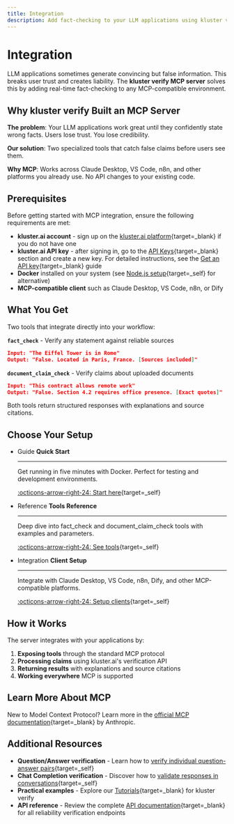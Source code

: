 ```yaml
---
title: Integration
description: Add fact-checking to your LLM applications using kluster verify's MCP server with automated claim verification and document validation tools.
---
```


# Integration

LLM applications sometimes generate convincing but false information. This breaks user trust and creates liability. The **kluster verify MCP server** solves this by adding real-time fact-checking to any MCP-compatible environment.

## Why kluster verify Built an MCP Server

**The problem**: Your LLM applications work great until they confidently state wrong facts. Users lose trust. You lose credibility.

**Our solution**: Two specialized tools that catch false claims before users see them.

**Why MCP**: Works across Claude Desktop, VS Code, n8n, and other platforms you already use. No API changes to your existing code.

## Prerequisites

Before getting started with MCP integration, ensure the following requirements are met:

- **kluster.ai account** - sign up on the [kluster.ai platform](https://platform.kluster.ai/signup){target=_blank} if you do not have one
- **kluster.ai API key** - after signing in, go to the [API Keys](https://platform.kluster.ai/apikeys){target=_blank} section and create a new key. For detailed instructions, see the [Get an API key](https://docs.kluster.ai/get-started/get-api-key/){target=_blank} guide
- **Docker** installed on your system (see [Node.js setup](/get-started/verify/reliability/mcp/clients/#nodejs-setup){target=_self} for alternative)
- **MCP-compatible client** such as Claude Desktop, VS Code, n8n, or Dify

## What You Get

Two tools that integrate directly into your workflow:

**`fact_check`** - Verify any statement against reliable sources
```json
Input: "The Eiffel Tower is in Rome"
Output: "False. Located in Paris, France. [Sources included]"
```

**`document_claim_check`** - Verify claims about uploaded documents  
```json
Input: "This contract allows remote work"
Output: "False. Section 4.2 requires office presence. [Exact quotes]"
```

Both tools return structured responses with explanations and source citations.

## Choose Your Setup

<div class="grid cards" markdown>

-   <span class="badge guide">Guide</span> __Quick Start__

    ---

    Get running in five minutes with Docker. Perfect for testing and development environments.

    [:octicons-arrow-right-24: Start here](/get-started/verify/reliability/mcp/quick-start/){target=_self}

-   <span class="badge reference">Reference</span> __Tools Reference__

    ---

    Deep dive into fact_check and document_claim_check tools with examples and parameters.

    [:octicons-arrow-right-24: See tools](/get-started/verify/reliability/mcp/tools/){target=_self}

-   <span class="badge integration">Integration</span> __Client Setup__

    ---

    Integrate with Claude Desktop, VS Code, n8n, Dify, and other MCP-compatible platforms.

    [:octicons-arrow-right-24: Setup clients](/get-started/verify/reliability/mcp/clients/){target=_self}

</div>

## How it Works

The server integrates with your applications by:

1. **Exposing tools** through the standard MCP protocol
2. **Processing claims** using kluster.ai's verification API  
3. **Returning results** with explanations and source citations
4. **Working everywhere** MCP is supported

## Learn More About MCP

New to Model Context Protocol? Learn more in the [official MCP documentation](https://modelcontextprotocol.io/docs){target=_blank} by Anthropic.

## Additional Resources

- **Question/Answer verification** - Learn how to [verify individual question-answer pairs](/get-started/verify/reliability/question-answer/){target=_self}
- **Chat Completion verification** - Discover how to [validate responses in conversations](/get-started/verify/reliability/chat-completion/){target=_self}
- **Practical examples** - Explore our [Tutorials](/tutorials/klusterai-api/reliability-check){target=_blank} for kluster verify
- **API reference** - Review the complete [API documentation](/api-reference/reference/){target=_blank} for all reliability verification endpoints